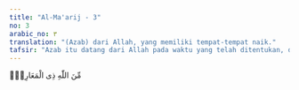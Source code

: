 ```yaml
---
title: "Al-Ma'arij - 3"
no: 3
arabic_no: ٣
translation: "(Azab) dari Allah, yang memiliki tempat-tempat naik."
tafsir: "Azab itu datang dari Allah pada waktu yang telah ditentukan, dan jika datang, tidak seorang pun yang dapat menolaknya. Maksud perkataan “al-ma‘arij” (mempunyai tangga) yang terdapat dalam ayat ini adalah bahwa azab datang dari Allah Yang Mahatinggi dan Mahasempurna. Tidak ada sifat kekurangan sedikit pun pada Allah, dan kedatangan azab itu semata-mata atas kehendak dan keputusan-Nya, bukan berdasarkan permintaan makhluk, seperti yang dilakukan oleh an-Nadhr bin al-Harits itu.\n\nDari ayat ini dipahami bahwa seakan-akan orang musyrik tidak mengetahui kemuliaan dan kebesaran Allah. Seakan-akan kepada Allah, dapat dimintakan seluruh kehendak dan keinginan mereka, sebagaimana yang mereka lakukan terhadap berhala-berhala."
---
```

مِّنَ اللّٰهِ ذِى الْمَعَارِجِۗ